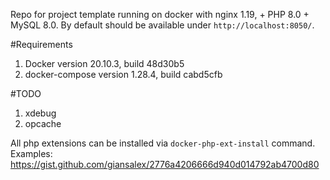 Repo for project template running on docker with nginx 1.19, + PHP 8.0 + MySQL 8.0.
By default should be available under `http://localhost:8050/`.

#Requirements

1. Docker version 20.10.3, build 48d30b5
1. docker-compose version 1.28.4, build cabd5cfb

#TODO
1. xdebug
1. opcache

All php extensions can be installed via `docker-php-ext-install` command. Examples:
https://gist.github.com/giansalex/2776a4206666d940d014792ab4700d80